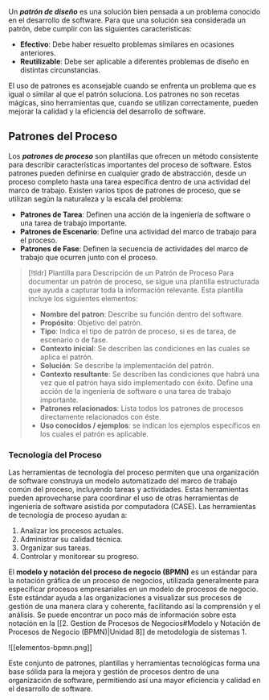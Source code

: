 Un ***patrón de diseño*** es una solución bien pensada a un problema conocido en el desarrollo de software. Para que una solución sea considerada un patrón, debe cumplir con las siguientes características:

- **Efectivo**: Debe haber resuelto problemas similares en ocasiones anteriores.
- **Reutilizable**: Debe ser aplicable a diferentes problemas de diseño en distintas circunstancias.

El uso de patrones es aconsejable cuando se enfrenta un problema que es igual o similar al que el patrón soluciona. Los patrones no son recetas mágicas, sino herramientas que, cuando se utilizan correctamente, pueden mejorar la calidad y la eficiencia del desarrollo de software.

## Patrones del Proceso

Los ***patrones de proceso*** son plantillas que ofrecen un método consistente para describir características importantes del proceso de software. Estos patrones pueden definirse en cualquier grado de abstracción, desde un proceso completo hasta una tarea específica dentro de una actividad del marco de trabajo. Existen varios tipos de patrones de proceso, que se utilizan según la naturaleza y la escala del problema:

- **Patrones de Tarea**: Definen una acción de la ingeniería de software o una tarea de trabajo importante.
- **Patrones de Escenario**: Define una actividad del marco de trabajo para el proceso.
- **Patrones de Fase**: Definen la secuencia de actividades del marco de trabajo que ocurren junto con el proceso.

>[!tldr] Plantilla para Descripción de un Patrón de Proceso
>Para documentar un patrón de proceso, se sigue una plantilla estructurada que ayuda a capturar toda la información relevante. Esta plantilla incluye los siguientes elementos:
>
>- **Nombre del patron**: Describe su función dentro del software.
>- **Propósito**: Objetivo del patrón.
>- **Tipo**: Indica el tipo de patrón de proceso, si es de tarea, de escenario o de fase.
>- **Contexto inicial**: Se describen las condiciones en las cuales se aplica el patrón.
>- **Solución**: Se describe la implementación del patrón.
>- **Contexto resultante**: Se describen las condiciones que habrá una vez que el patrón haya sido implementado con éxito. Define una acción de la ingeniería de software o una tarea de trabajo importante.
>- **Patrones relacionados**: Lista todos los patrones de procesos directamente relacionados con éste.
>- **Uso conocidos / ejemplos**: se indican los ejemplos específicos en los cuales el patrón es aplicable.

### Tecnología del Proceso

Las herramientas de tecnología del proceso permiten que una organización de software construya un modelo automatizado del marco de trabajo común del proceso, incluyendo tareas y actividades. Estas herramientas pueden aprovecharse para coordinar el uso de otras herramientas de ingeniería de software asistida por computadora (CASE). Las herramientas de tecnología de proceso ayudan a:

1. Analizar los procesos actuales.
2. Administrar su calidad técnica.
3. Organizar sus tareas.
4. Controlar y monitorear su progreso.

El **modelo y notación del proceso de negocio (BPMN)** es un estándar para la notación gráfica de un proceso de negocios, utilizada generalmente para especificar procesos empresariales en un modelo de procesos de negocio. Este estándar ayuda a las organizaciones a visualizar sus procesos de gestión de una manera clara y coherente, facilitando así la comprensión y el análisis. Se puede encontrar un poco más de información sobre esta notación en la [[2. Gestion de Procesos de Negocios#Modelo y Notación de Procesos de Negocio (BPMN)|Unidad 8]] de metodología de sistemas 1.

![[elementos-bpmn.png]]

Este conjunto de patrones, plantillas y herramientas tecnológicas forma una base sólida para la mejora y gestión de procesos dentro de una organización de software, permitiendo así una mayor eficiencia y calidad en el desarrollo de software.
